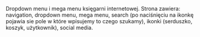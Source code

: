 Dropdown menu i mega menu księgarni internetowej. Strona zawiera: navigation, dropdown menu, mega menu, search (po naciśnięciu na ikonkę pojawia sie pole w które wpisujemy to czego szukamy), ikonki (serduszko, koszyk, użytkownik), social media. 
